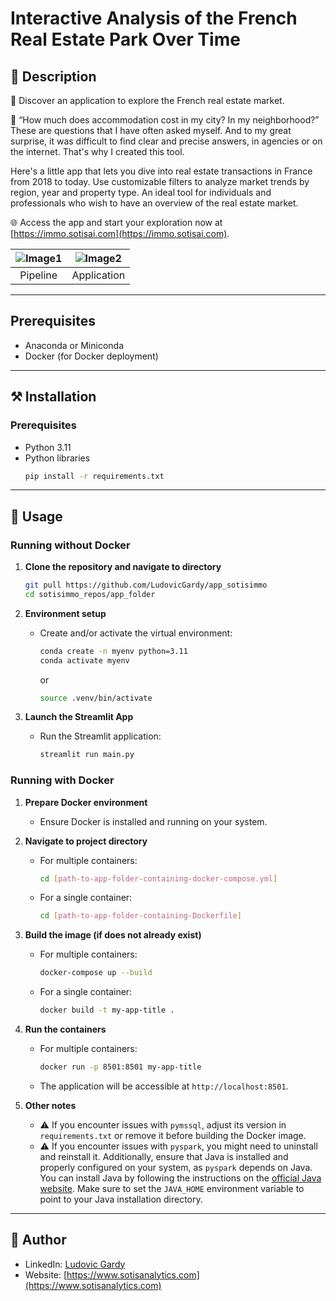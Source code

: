 # Interactive Analysis of the French Real Estate Park Over Time

## 📄 Description

🏡 Discover an application to explore the French real estate market.

🤔 “How much does accommodation cost in my city? In my neighborhood?” These are questions that I have often asked myself. And to my great surprise, it was difficult to find clear and precise answers, in agencies or on the internet. That's why I created this tool.

Here's a little app that lets you dive into real estate transactions in France from 2018 to today. Use customizable filters to analyze market trends by region, year and property type. An ideal tool for individuals and professionals who wish to have an overview of the real estate market.

🌐 Access the app and start your exploration now at [https://immo.sotisai.com](https://immo.sotisai.com).

| ![Image1](images/image1.jpeg) | ![Image2](images/image2.png) |
|:---------------------:|:---------------------:|
|Pipeline|Application|

---

## Prerequisites
- Anaconda or Miniconda
- Docker (for Docker deployment)

---

## ⚒️ Installation

### Prerequisites
- Python 3.11
- Python libraries
    ```sh
    pip install -r requirements.txt
    ```

---

## 📝 Usage

### Running without Docker

1. **Clone the repository and navigate to directory**
    ```bash
    git pull https://github.com/LudovicGardy/app_sotisimmo
    cd sotisimmo_repos/app_folder
    ```

2. **Environment setup**
    - Create and/or activate the virtual environment:
        ```bash
        conda create -n myenv python=3.11
        conda activate myenv
        ```
        or
        ```bash
        source .venv/bin/activate
        ```

3. **Launch the Streamlit App**
    - Run the Streamlit application:
        ```bash
        streamlit run main.py
        ```

### Running with Docker

1. **Prepare Docker environment**
    - Ensure Docker is installed and running on your system.

2. **Navigate to project directory**
    - For multiple containers:
        ```bash
        cd [path-to-app-folder-containing-docker-compose.yml]
        ```
    - For a single container:
        ```bash
        cd [path-to-app-folder-containing-Dockerfile]
        ```

3. **Build the image (if does not already exist)**
    - For multiple containers:
        ```bash
        docker-compose up --build
        ```
    - For a single container:
        ```bash
        docker build -t my-app-title .
        ```

4. **Run the containers**
    - For multiple containers:
        ```bash
        docker run -p 8501:8501 my-app-title
        ```
    - The application will be accessible at `http://localhost:8501`.

5. **Other notes**
    - ⚠️ If you encounter issues with `pymssql`, adjust its version in `requirements.txt` or remove it before building the Docker image.
    - ⚠️ If you encounter issues with `pyspark`, you might need to uninstall and reinstall it. Additionally, ensure that Java is installed and properly configured on your system, as `pyspark` depends on Java. You can install Java by following the instructions on the [official Java website](https://www.java.com/en/download/help/download_options.html). Make sure to set the `JAVA_HOME` environment variable to point to your Java installation directory.

---

## 👤 Author
- LinkedIn: [Ludovic Gardy](https://www.linkedin.com/in/ludovic-gardy/)
- Website: [https://www.sotisanalytics.com](https://www.sotisanalytics.com)